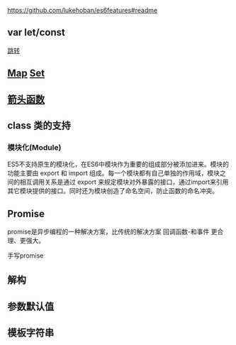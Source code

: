 https://github.com/lukehoban/es6features#readme

## var let/const
[跳转](../JS-quiz/var-let-const.js)

## [Map](./Map/Map.js) [Set](./Set/mySet.md)

## [箭头函数](./箭头函数和普通函数.js)

## class 类的支持
### 模块化(Module)
ES5不支持原生的模块化，在ES6中模块作为重要的组成部分被添加进来。模块的功能主要由 export 和 import 组成。每一个模块都有自己单独的作用域，模块之间的相互调用关系是通过 export 来规定模块对外暴露的接口，通过import来引用其它模块提供的接口。同时还为模块创造了命名空间，防止函数的命名冲突。

## Promise
promise是异步编程的一种解决方案，比传统的解决方案 回调函数-和事件 更合理、更强大。 

手写promise

## 解构

## 参数默认值

## 模板字符串

